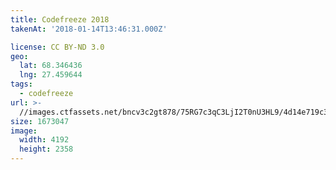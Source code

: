 ```yaml
---
title: Codefreeze 2018
takenAt: '2018-01-14T13:46:31.000Z'

license: CC BY-ND 3.0
geo:
  lat: 68.346436
  lng: 27.459644
tags:
  - codefreeze
url: >-
  //images.ctfassets.net/bncv3c2gt878/75RG7c3qC3LjI2T0nU3HL9/4d14e719c38b43a6e53f78ec60867db3/codefreeze-2018_25929253798_o
size: 1673047
image:
  width: 4192
  height: 2358
---
```

